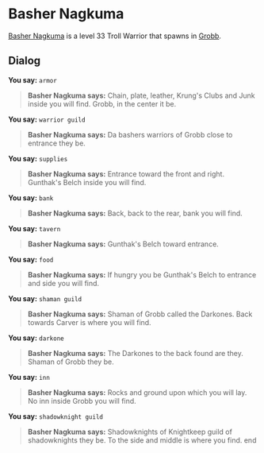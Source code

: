 # Basher Nagkuma



[Basher Nagkuma](/npc/52011) is a level 33 Troll Warrior that spawns in [Grobb](/zone/52).



## Dialog

**You say:** `armor`



>**Basher Nagkuma says:** Chain, plate, leather, Krung's Clubs and Junk inside you will find.  Grobb, in the center it be.

**You say:** `warrior guild`



>**Basher Nagkuma says:** Da bashers warriors of Grobb close to entrance they be.

**You say:** `supplies`



>**Basher Nagkuma says:** Entrance toward the front and right.  Gunthak's Belch inside you will find.

**You say:** `bank`



>**Basher Nagkuma says:** Back, back to the rear, bank you will find.

**You say:** `tavern`



>**Basher Nagkuma says:** Gunthak's Belch toward entrance.

**You say:** `food`



>**Basher Nagkuma says:** If hungry you be Gunthak's Belch to entrance and side you will find.

**You say:** `shaman guild`



>**Basher Nagkuma says:** Shaman of Grobb called the Darkones.  Back towards Carver is where you will find.

**You say:** `darkone`



>**Basher Nagkuma says:** The Darkones to the back found are they.  Shaman of Grobb they be.

**You say:** `inn`



>**Basher Nagkuma says:** Rocks and ground upon which you will lay.  No inn inside Grobb you will find.

**You say:** `shadowknight guild`



>**Basher Nagkuma says:** Shadowknights of Knightkeep guild of shadowknights they be.  To the side and middle is where you find.
end